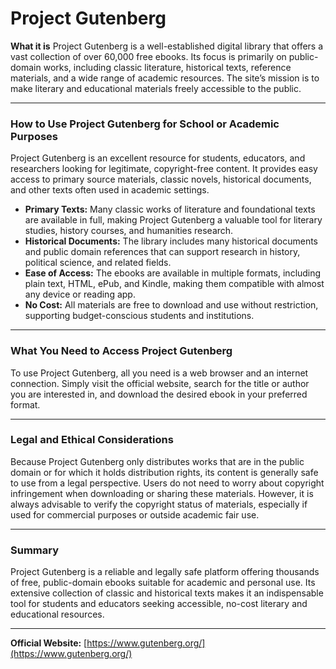 # Project Gutenberg

**What it is**
Project Gutenberg is a well-established digital library that offers a vast collection of over 60,000 free ebooks. Its focus is primarily on public-domain works, including classic literature, historical texts, reference materials, and a wide range of academic resources. The site’s mission is to make literary and educational materials freely accessible to the public.

---

### How to Use Project Gutenberg for School or Academic Purposes

Project Gutenberg is an excellent resource for students, educators, and researchers looking for legitimate, copyright-free content. It provides easy access to primary source materials, classic novels, historical documents, and other texts often used in academic settings.

* **Primary Texts:** Many classic works of literature and foundational texts are available in full, making Project Gutenberg a valuable tool for literary studies, history courses, and humanities research.
* **Historical Documents:** The library includes many historical documents and public domain references that can support research in history, political science, and related fields.
* **Ease of Access:** The ebooks are available in multiple formats, including plain text, HTML, ePub, and Kindle, making them compatible with almost any device or reading app.
* **No Cost:** All materials are free to download and use without restriction, supporting budget-conscious students and institutions.

---

### What You Need to Access Project Gutenberg

To use Project Gutenberg, all you need is a web browser and an internet connection. Simply visit the official website, search for the title or author you are interested in, and download the desired ebook in your preferred format.

---

### Legal and Ethical Considerations

Because Project Gutenberg only distributes works that are in the public domain or for which it holds distribution rights, its content is generally safe to use from a legal perspective. Users do not need to worry about copyright infringement when downloading or sharing these materials. However, it is always advisable to verify the copyright status of materials, especially if used for commercial purposes or outside academic fair use.

---

### Summary

Project Gutenberg is a reliable and legally safe platform offering thousands of free, public-domain ebooks suitable for academic and personal use. Its extensive collection of classic and historical texts makes it an indispensable tool for students and educators seeking accessible, no-cost literary and educational resources.

---

**Official Website:**
[https://www.gutenberg.org/](https://www.gutenberg.org/)
